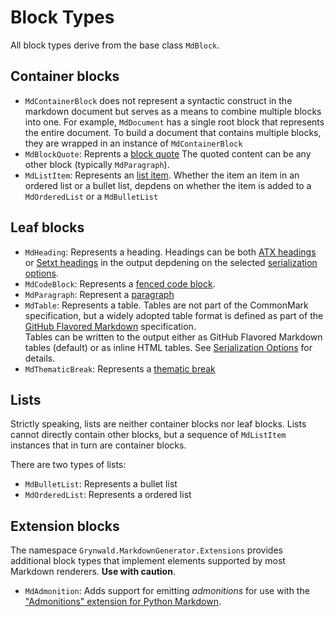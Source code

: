 # Block Types

All block types derive from the base class `MdBlock`.

## Container blocks

- `MdContainerBlock` does not represent a syntactic construct in the markdown
  document but serves as a means to combine multiple blocks into one.
  For example, `MdDocument` has a single root block that represents
  the entire document. To build a document that contains multiple
  blocks, they are wrapped in an instance of `MdContainerBlock`
- `MdBlockQuote`: Reprents a [block quote](https://spec.commonmark.org/0.28/#block-quotes)
  The quoted content can be any other block (typically `MdParagraph`).
- `MdListItem`: Represents an [list item](https://spec.commonmark.org/0.28/#list-items).
  Whether the item an item in an ordered list or a bullet list, depdens
  on whether the item is added to a `MdOrderedList` or a `MdBulletList`

## Leaf blocks

- `MdHeading`: Represents a heading.
  Headings can be both [ATX headings](https://spec.commonmark.org/0.28/#atx-headings) or
  [Setxt headings](https://spec.commonmark.org/0.28/#setext-headings) in the output
  depdening on the selected [serialization options](./serialization-options.md).
- `MdCodeBlock`: Represents a [fenced code block](https://spec.commonmark.org/0.28/#fenced-code-blocks).
- `MdParagraph`: Represent a [paragraph](https://spec.commonmark.org/0.28/#paragraphs)
- `MdTable`: Represents a table. Tables are not part of the CommonMark specification, but 
  a widely adopted table format is defined as part of the [GitHub Flavored Markdown](https://github.github.com/gfm/#tables-extension) specification.  
  Tables can be written to the output either as GitHub Flavored Markdown tables (default) or 
  as inline HTML tables. See [Serialization Options](./serialization-options.md) for details.
- `MdThematicBreak`: Represents a [thematic break](https://spec.commonmark.org/0.28/#thematic-breaks)

## Lists

Strictly speaking, lists are neither container blocks nor leaf blocks.
Lists cannot directly contain other blocks, but a sequence of `MdListItem` instances
that in turn are container blocks.

There are two types of lists:

- `MdBulletList`: Represents a bullet list
- `MdOrderedList`: Represents a ordered list

## Extension blocks

The namespace `Grynwald.MarkdownGenerator.Extensions` provides additional
block types that implement elements supported by most Markdown renderers.
**Use with caution**.

- `MdAdmonition`: Adds support for emitting *admonitions* for use with
  the ["Admonitions" extension for Python Markdown](https://python-markdown.github.io/extensions/admonition/).
  